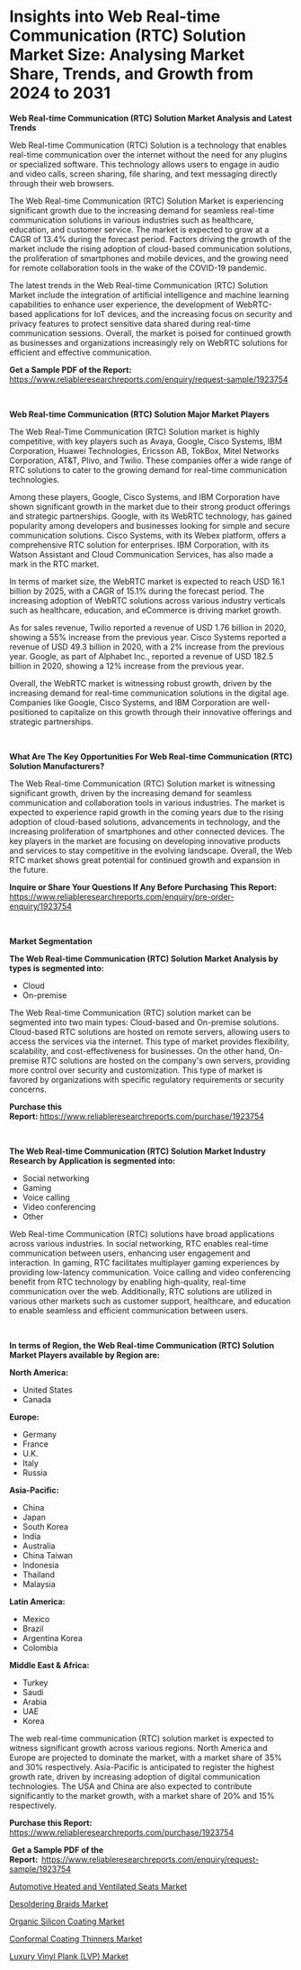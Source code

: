 <p><h1>Insights into Web Real-time Communication (RTC) Solution Market Size: Analysing Market Share, Trends, and Growth from 2024 to 2031</h1></p><p><strong>Web Real-time Communication (RTC) Solution Market Analysis and Latest Trends</strong></p>
<p><p>Web Real-time Communication (RTC) Solution is a technology that enables real-time communication over the internet without the need for any plugins or specialized software. This technology allows users to engage in audio and video calls, screen sharing, file sharing, and text messaging directly through their web browsers.</p><p>The Web Real-time Communication (RTC) Solution Market is experiencing significant growth due to the increasing demand for seamless real-time communication solutions in various industries such as healthcare, education, and customer service. The market is expected to grow at a CAGR of 13.4% during the forecast period. Factors driving the growth of the market include the rising adoption of cloud-based communication solutions, the proliferation of smartphones and mobile devices, and the growing need for remote collaboration tools in the wake of the COVID-19 pandemic.</p><p>The latest trends in the Web Real-time Communication (RTC) Solution Market include the integration of artificial intelligence and machine learning capabilities to enhance user experience, the development of WebRTC-based applications for IoT devices, and the increasing focus on security and privacy features to protect sensitive data shared during real-time communication sessions. Overall, the market is poised for continued growth as businesses and organizations increasingly rely on WebRTC solutions for efficient and effective communication.</p></p>
<p><strong>Get a Sample PDF of the Report:&nbsp;</strong> <a href="https://www.reliableresearchreports.com/enquiry/request-sample/1923754">https://www.reliableresearchreports.com/enquiry/request-sample/1923754</a></p>
<p>&nbsp;</p>
<p><strong>Web Real-time Communication (RTC) Solution Major Market Players</strong></p>
<p><p>The Web Real-Time Communication (RTC) Solution market is highly competitive, with key players such as Avaya, Google, Cisco Systems, IBM Corporation, Huawei Technologies, Ericsson AB, TokBox, Mitel Networks Corporation, AT&T, Plivo, and Twilio. These companies offer a wide range of RTC solutions to cater to the growing demand for real-time communication technologies.</p><p>Among these players, Google, Cisco Systems, and IBM Corporation have shown significant growth in the market due to their strong product offerings and strategic partnerships. Google, with its WebRTC technology, has gained popularity among developers and businesses looking for simple and secure communication solutions. Cisco Systems, with its Webex platform, offers a comprehensive RTC solution for enterprises. IBM Corporation, with its Watson Assistant and Cloud Communication Services, has also made a mark in the RTC market.</p><p>In terms of market size, the WebRTC market is expected to reach USD 16.1 billion by 2025, with a CAGR of 15.1% during the forecast period. The increasing adoption of WebRTC solutions across various industry verticals such as healthcare, education, and eCommerce is driving market growth. </p><p>As for sales revenue, Twilio reported a revenue of USD 1.76 billion in 2020, showing a 55% increase from the previous year. Cisco Systems reported a revenue of USD 49.3 billion in 2020, with a 2% increase from the previous year. Google, as part of Alphabet Inc., reported a revenue of USD 182.5 billion in 2020, showing a 12% increase from the previous year.</p><p>Overall, the WebRTC market is witnessing robust growth, driven by the increasing demand for real-time communication solutions in the digital age. Companies like Google, Cisco Systems, and IBM Corporation are well-positioned to capitalize on this growth through their innovative offerings and strategic partnerships.</p></p>
<p>&nbsp;</p>
<p><strong>What Are The Key Opportunities For Web Real-time Communication (RTC) Solution Manufacturers?</strong></p>
<p><p>The Web Real-time Communication (RTC) Solution market is witnessing significant growth, driven by the increasing demand for seamless communication and collaboration tools in various industries. The market is expected to experience rapid growth in the coming years due to the rising adoption of cloud-based solutions, advancements in technology, and the increasing proliferation of smartphones and other connected devices. The key players in the market are focusing on developing innovative products and services to stay competitive in the evolving landscape. Overall, the Web RTC market shows great potential for continued growth and expansion in the future.</p></p>
<p><strong>Inquire or Share Your Questions If Any Before Purchasing This Report:</strong> <a href="https://www.reliableresearchreports.com/enquiry/pre-order-enquiry/1923754">https://www.reliableresearchreports.com/enquiry/pre-order-enquiry/1923754</a></p>
<p>&nbsp;</p>
<p><strong>Market Segmentation</strong></p>
<p><strong>The Web Real-time Communication (RTC) Solution Market Analysis by types is segmented into:</strong></p>
<p><ul><li>Cloud</li><li>On-premise</li></ul></p>
<p><p>The Web Real-time Communication (RTC) solution market can be segmented into two main types: Cloud-based and On-premise solutions. Cloud-based RTC solutions are hosted on remote servers, allowing users to access the services via the internet. This type of market provides flexibility, scalability, and cost-effectiveness for businesses. On the other hand, On-premise RTC solutions are hosted on the company's own servers, providing more control over security and customization. This type of market is favored by organizations with specific regulatory requirements or security concerns.</p></p>
<p><strong>Purchase this Report:&nbsp;</strong><a href="https://www.reliableresearchreports.com/purchase/1923754">https://www.reliableresearchreports.com/purchase/1923754</a></p>
<p>&nbsp;</p>
<p><strong>The Web Real-time Communication (RTC) Solution Market Industry Research by Application is segmented into:</strong></p>
<p><ul><li>Social networking</li><li>Gaming</li><li>Voice calling</li><li>Video conferencing</li><li>Other</li></ul></p>
<p><p>Web Real-time Communication (RTC) solutions have broad applications across various industries. In social networking, RTC enables real-time communication between users, enhancing user engagement and interaction. In gaming, RTC facilitates multiplayer gaming experiences by providing low-latency communication. Voice calling and video conferencing benefit from RTC technology by enabling high-quality, real-time communication over the web. Additionally, RTC solutions are utilized in various other markets such as customer support, healthcare, and education to enable seamless and efficient communication between users.</p></p>
<p>&nbsp;</p>
<p><strong>In terms of Region, the Web Real-time Communication (RTC) Solution Market Players available by Region are:</strong></p>
<p>
    <p> <strong> North America: </strong>
        <ul>
            <li>United States</li>
            <li>Canada</li>
        </ul>
        </p> 
    <p> <strong> Europe: </strong>
        <ul>
            <li>Germany</li>
            <li>France</li>
            <li>U.K.</li>
            <li>Italy</li>
            <li>Russia</li>
        </ul>
        </p> 
    <p> <strong> Asia-Pacific: </strong>
        <ul>
            <li>China</li>
            <li>Japan</li>
            <li>South Korea</li>
            <li>India</li>
            <li>Australia</li>
            <li>China Taiwan</li>
            <li>Indonesia</li>
            <li>Thailand</li>
            <li>Malaysia</li>
        </ul>
        </p> 
    <p> <strong> Latin America: </strong>
        <ul>
            <li>Mexico</li>
            <li>Brazil</li>
            <li>Argentina Korea</li>
            <li>Colombia</li>
        </ul>
        </p> 
    <p> <strong> Middle East & Africa: </strong>
        <ul>
            <li>Turkey</li>
            <li>Saudi</li>
            <li>Arabia</li>
            <li>UAE</li>
            <li>Korea</li>
        </ul>
    </p>
    </p>
<p><p>The web real-time communication (RTC) solution market is expected to witness significant growth across various regions. North America and Europe are projected to dominate the market, with a market share of 35% and 30% respectively. Asia-Pacific is anticipated to register the highest growth rate, driven by increasing adoption of digital communication technologies. The USA and China are also expected to contribute significantly to the market growth, with a market share of 20% and 15% respectively.</p></p>
<p><strong>Purchase this Report: </strong><a href="https://www.reliableresearchreports.com/purchase/1923754">https://www.reliableresearchreports.com/purchase/1923754</a></p>
<p>&nbsp;<strong>Get a Sample PDF of the Report:&nbsp;&nbsp;</strong><a href="https://www.reliableresearchreports.com/enquiry/request-sample/1923754">https://www.reliableresearchreports.com/enquiry/request-sample/1923754</a></p>
<p><strong></strong></p>
<p><p><a href="https://fuschia-pecorino-a6d.notion.site/Automotive-Heated-and-Ventilated-Seats-Market-Size-Evaluating-its-Market-Trends-Growth-and-Projec-a2973e230b464a0f8cc57cbc46e73819">Automotive Heated and Ventilated Seats Market</a></p><p><a href="https://view.publitas.com/reportprime-1/desoldering-braids-market-research-report-reveals-the-latest-trends-and-opportunities-of-this-market-for-period-from-2024-2031/">Desoldering Braids Market</a></p><p><a href="https://changeable-paste-463.notion.site/Organic-Silicon-Coating-Market-Growth-Market-Trends-COVID-19-Impact-and-Forecasts-for-period-from-c0137d886001417eb736f5b00d88718d">Organic Silicon Coating Market</a></p><p><a href="https://view.publitas.com/reportprime-1/conformal-coating-thinners-market-research-report-forecasted-for-period-from-2024-2031-by-market-type-market-application-and-region/">Conformal Coating Thinners Market</a></p><p><a href="https://florentine-yuzu-f42.notion.site/Luxury-Vinyl-Plank-LVP-Market-Size-2024-2031-Global-Industrial-Analysis-Key-Geographical-Region-3f46c0559d244f7d84d74466214bda2e">Luxury Vinyl Plank (LVP) Market</a></p></p>